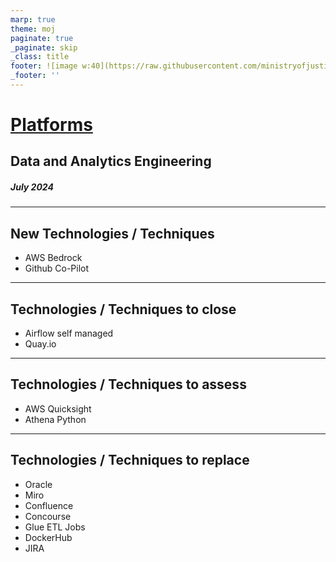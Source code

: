 ```yaml
---
marp: true
theme: moj
paginate: true
_paginate: skip
_class: title
footer: ![image w:40](https://raw.githubusercontent.com/ministryofjustice/marp-moj-theme/main/images/moj.png)
_footer: ''
---
```


<!-- _header: ![w:100](https://raw.githubusercontent.com/ministryofjustice/marp-moj-theme/main/images/moj.png) -->

# [Platforms](https://moj-analytical-services.github.io/data-and-analytics-engineering-tech-radar/2024_august/platforms)

## Data and Analytics Engineering

##### July 2024

---

## New Technologies / Techniques

- AWS Bedrock
- Github Co-Pilot

---

## Technologies / Techniques to close

- Airflow self managed
- Quay.io

---

## Technologies / Techniques to assess

- AWS Quicksight
- Athena Python

---

## Technologies / Techniques to replace
- Oracle
- Miro
- Confluence
- Concourse
- Glue ETL Jobs
- DockerHub
- JIRA
